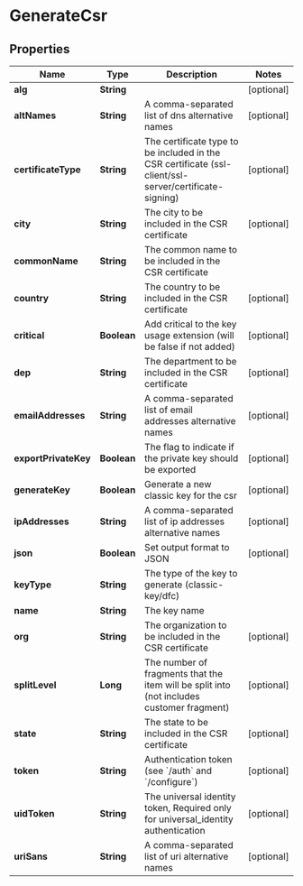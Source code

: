 

# GenerateCsr


## Properties

Name | Type | Description | Notes
------------ | ------------- | ------------- | -------------
**alg** | **String** |  |  [optional]
**altNames** | **String** | A comma-separated list of dns alternative names |  [optional]
**certificateType** | **String** | The certificate type to be included in the CSR certificate (ssl-client/ssl-server/certificate-signing) |  [optional]
**city** | **String** | The city to be included in the CSR certificate |  [optional]
**commonName** | **String** | The common name to be included in the CSR certificate | 
**country** | **String** | The country to be included in the CSR certificate |  [optional]
**critical** | **Boolean** | Add critical to the key usage extension (will be false if not added) |  [optional]
**dep** | **String** | The department to be included in the CSR certificate |  [optional]
**emailAddresses** | **String** | A comma-separated list of email addresses alternative names |  [optional]
**exportPrivateKey** | **Boolean** | The flag to indicate if the private key should be exported |  [optional]
**generateKey** | **Boolean** | Generate a new classic key for the csr |  [optional]
**ipAddresses** | **String** | A comma-separated list of ip addresses alternative names |  [optional]
**json** | **Boolean** | Set output format to JSON |  [optional]
**keyType** | **String** | The type of the key to generate (classic-key/dfc) | 
**name** | **String** | The key name | 
**org** | **String** | The organization to be included in the CSR certificate |  [optional]
**splitLevel** | **Long** | The number of fragments that the item will be split into (not includes customer fragment) |  [optional]
**state** | **String** | The state to be included in the CSR certificate |  [optional]
**token** | **String** | Authentication token (see &#x60;/auth&#x60; and &#x60;/configure&#x60;) |  [optional]
**uidToken** | **String** | The universal identity token, Required only for universal_identity authentication |  [optional]
**uriSans** | **String** | A comma-separated list of uri alternative names |  [optional]



